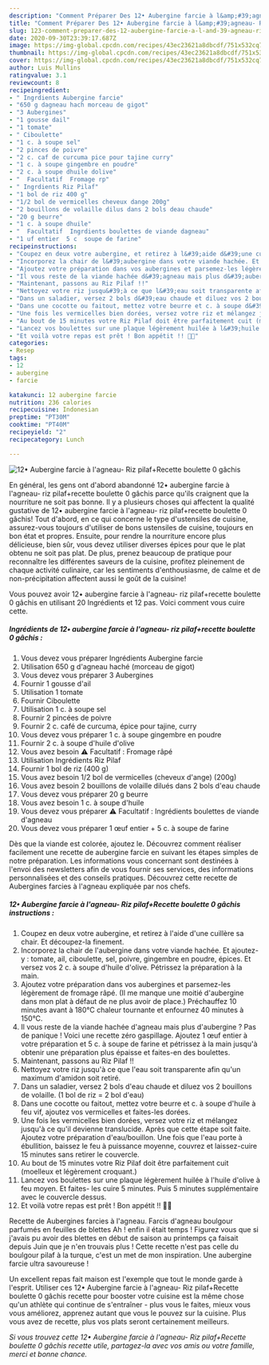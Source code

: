 ```yaml
---
description: "Comment Préparer Des 12• Aubergine farcie à l&amp;#39;agneau- Riz pilaf+Recette boulette 0 gâchis"
title: "Comment Préparer Des 12• Aubergine farcie à l&amp;#39;agneau- Riz pilaf+Recette boulette 0 gâchis"
slug: 123-comment-preparer-des-12-aubergine-farcie-a-l-and-39-agneau-riz-pilafrecette-boulette-0-gachis
date: 2020-09-30T23:39:17.687Z
image: https://img-global.cpcdn.com/recipes/43ec23621a8dbcdf/751x532cq70/12•-aubergine-farcie-a-lagneau-riz-pilafrecette-boulette-0-gachis-photo-principale-de-la-recette.jpg
thumbnail: https://img-global.cpcdn.com/recipes/43ec23621a8dbcdf/751x532cq70/12•-aubergine-farcie-a-lagneau-riz-pilafrecette-boulette-0-gachis-photo-principale-de-la-recette.jpg
cover: https://img-global.cpcdn.com/recipes/43ec23621a8dbcdf/751x532cq70/12•-aubergine-farcie-a-lagneau-riz-pilafrecette-boulette-0-gachis-photo-principale-de-la-recette.jpg
author: Luis Mullins
ratingvalue: 3.1
reviewcount: 8
recipeingredient:
- " Ingrdients Aubergine farcie"
- "650 g dagneau hach morceau de gigot"
- "3 Aubergines"
- "1 gousse dail"
- "1 tomate"
- " Ciboulette"
- "1 c. à soupe sel"
- "2 pinces de poivre"
- "2 c. caf de curcuma pice pour tajine curry"
- "1 c. à soupe gingembre en poudre"
- "2 c. à soupe dhuile dolive"
- "  Facultatif  Fromage rp"
- " Ingrdients Riz Pilaf"
- "1 bol de riz 400 g"
- "1/2 bol de vermicelles cheveux dange 200g"
- "2 bouillons de volaille dilus dans 2 bols deau chaude"
- "20 g beurre"
- "1 c. à soupe dhuile"
- "  Facultatif  Ingrdients boulettes de viande dagneau"
- "1 uf entier  5 c  soupe de farine"
recipeinstructions:
- "Coupez en deux votre aubergine, et retirez à l&#39;aide d&#39;une cuillère sa chair. Et découpez-la finement."
- "Incorporez la chair de l&#39;aubergine dans votre viande hachée. Et ajoutez-y : tomate, ail, ciboulette, sel, poivre, gingembre en poudre, épices. Et versez vos 2 c. à soupe d&#39;huile d&#39;olive. Pétrissez la préparation à la main."
- "Ajoutez votre préparation dans vos aubergines et parsemez-les légèrement de fromage râpé. (Il me manque une moitié d&#39;aubergine dans mon plat à défaut de ne plus avoir de place.) Préchauffez 10 minutes avant à 180°C chaleur tournante et enfournez 40 minutes à 150°C."
- "Il vous reste de la viande hachée d&#39;agneau mais plus d&#39;aubergine ? Pas de panique ! Voici une recette zéro gaspillage. Ajoutez 1 œuf entier à votre préparation et 5 c. à soupe de farine et pétrissez à la main jusqu&#39;à obtenir une préparation plus épaisse et faites-en des boulettes."
- "Maintenant, passons au Riz Pilaf !!"
- "Nettoyez votre riz jusqu&#39;à ce que l&#39;eau soit transparente afin qu&#39;un maximum d&#39;amidon soit retiré."
- "Dans un saladier, versez 2 bols d&#39;eau chaude et diluez vos 2 bouillons de volaille. (1 bol de riz = 2 bol d&#39;eau)"
- "Dans une cocotte ou faitout, mettez votre beurre et c. à soupe d&#39;huile à feu vif, ajoutez vos vermicelles et faites-les dorées."
- "Une fois les vermicelles bien dorées, versez votre riz et mélangez jusqu&#39;à ce qu&#39;il devienne translucide. Après que cette étape soit faite. Ajoutez votre préparation d&#39;eau/bouillon. Une fois que l&#39;eau porte à ébullition, baissez le feu à puissance moyenne, couvrez et laissez-cuire 15 minutes sans retirer le couvercle."
- "Au bout de 15 minutes votre Riz Pilaf doit être parfaitement cuit (moelleux et légèrement croquant.)"
- "Lancez vos boulettes sur une plaque légèrement huilée à l&#39;huile d&#39;olive à feu moyen. Et faites- les cuire 5 minutes. Puis 5 minutes supplémentaire avec le couvercle dessus."
- "Et voilà votre repas est prêt ! Bon appétit !! 👍🏼"
categories:
- Resep
tags:
- 12
- aubergine
- farcie

katakunci: 12 aubergine farcie 
nutrition: 236 calories
recipecuisine: Indonesian
preptime: "PT30M"
cooktime: "PT40M"
recipeyield: "2"
recipecategory: Lunch

---
```



![12• Aubergine farcie à l&#39;agneau- Riz pilaf+Recette boulette 0 gâchis](https://img-global.cpcdn.com/recipes/43ec23621a8dbcdf/751x532cq70/12•-aubergine-farcie-a-lagneau-riz-pilafrecette-boulette-0-gachis-photo-principale-de-la-recette.jpg)

En général, les gens ont d'abord abandonné 12• aubergine farcie à l&#39;agneau- riz pilaf+recette boulette 0 gâchis parce qu'ils craignent que la nourriture ne soit pas bonne. Il y a plusieurs choses qui affectent la qualité gustative de 12• aubergine farcie à l&#39;agneau- riz pilaf+recette boulette 0 gâchis! Tout d'abord, en ce qui concerne le type d'ustensiles de cuisine, assurez-vous toujours d'utiliser de bons ustensiles de cuisine, toujours en bon état et propres. Ensuite, pour rendre la nourriture encore plus délicieuse, bien sûr, vous devez utiliser diverses épices pour que le plat obtenu ne soit pas plat. De plus, prenez beaucoup de pratique pour reconnaître les différentes saveurs de la cuisine, profitez pleinement de chaque activité culinaire, car les sentiments d'enthousiasme, de calme et de non-précipitation affectent aussi le goût de la cuisine!

<!--inarticleads1-->

Vous pouvez avoir 12• aubergine farcie à l&#39;agneau- riz pilaf+recette boulette 0 gâchis en utilisant 20 Ingrédients et 12 pas. Voici comment vous cuire cette.

##### Ingrédients de 12• aubergine farcie à l&#39;agneau- riz pilaf+recette boulette 0 gâchis :

1. Vous devez vous préparer  Ingrédients Aubergine farcie
1. Utilisation 650 g d&#39;agneau haché (morceau de gigot)
1. Vous devez vous préparer 3 Aubergines
1. Fournir 1 gousse d&#39;ail
1. Utilisation 1 tomate
1. Fournir  Ciboulette
1. Utilisation 1 c. à soupe sel
1. Fournir 2 pincées de poivre
1. Fournir 2 c. café de curcuma, épice pour tajine, curry
1. Vous devez vous préparer 1 c. à soupe gingembre en poudre
1. Fournir 2 c. à soupe d&#39;huile d&#39;olive
1. Vous avez besoin  ⚠️ Facultatif : Fromage râpé
1. Utilisation  Ingrédients Riz Pilaf
1. Fournir 1 bol de riz (400 g)
1. Vous avez besoin 1/2 bol de vermicelles (cheveux d&#39;ange) (200g)
1. Vous avez besoin 2 bouillons de volaille dilués dans 2 bols d&#39;eau chaude
1. Vous devez vous préparer 20 g beurre
1. Vous avez besoin 1 c. à soupe d&#39;huile
1. Vous devez vous préparer  ⚠️ Facultatif : Ingrédients boulettes de viande d&#39;agneau
1. Vous devez vous préparer 1 œuf entier + 5 c. à soupe de farine


Dès que la viande est colorée, ajoutez le. Découvrez comment réaliser facilement une recette de aubergine farcie en suivant les étapes simples de notre préparation. Les informations vous concernant sont destinées à l&#39;envoi des newsletters afin de vous fournir ses services, des informations personnalisées et des conseils pratiques. Découvrez cette recette de Aubergines farcies à l&#39;agneau expliquée par nos chefs. 

<!--inarticleads2-->

##### 12• Aubergine farcie à l&#39;agneau- Riz pilaf+Recette boulette 0 gâchis instructions :

1. Coupez en deux votre aubergine, et retirez à l&#39;aide d&#39;une cuillère sa chair. Et découpez-la finement.
1. Incorporez la chair de l&#39;aubergine dans votre viande hachée. Et ajoutez-y : tomate, ail, ciboulette, sel, poivre, gingembre en poudre, épices. Et versez vos 2 c. à soupe d&#39;huile d&#39;olive. Pétrissez la préparation à la main.
1. Ajoutez votre préparation dans vos aubergines et parsemez-les légèrement de fromage râpé. (Il me manque une moitié d&#39;aubergine dans mon plat à défaut de ne plus avoir de place.) Préchauffez 10 minutes avant à 180°C chaleur tournante et enfournez 40 minutes à 150°C.
1. Il vous reste de la viande hachée d&#39;agneau mais plus d&#39;aubergine ? Pas de panique ! Voici une recette zéro gaspillage. Ajoutez 1 œuf entier à votre préparation et 5 c. à soupe de farine et pétrissez à la main jusqu&#39;à obtenir une préparation plus épaisse et faites-en des boulettes.
1. Maintenant, passons au Riz Pilaf !!
1. Nettoyez votre riz jusqu&#39;à ce que l&#39;eau soit transparente afin qu&#39;un maximum d&#39;amidon soit retiré.
1. Dans un saladier, versez 2 bols d&#39;eau chaude et diluez vos 2 bouillons de volaille. (1 bol de riz = 2 bol d&#39;eau)
1. Dans une cocotte ou faitout, mettez votre beurre et c. à soupe d&#39;huile à feu vif, ajoutez vos vermicelles et faites-les dorées.
1. Une fois les vermicelles bien dorées, versez votre riz et mélangez jusqu&#39;à ce qu&#39;il devienne translucide. Après que cette étape soit faite. Ajoutez votre préparation d&#39;eau/bouillon. Une fois que l&#39;eau porte à ébullition, baissez le feu à puissance moyenne, couvrez et laissez-cuire 15 minutes sans retirer le couvercle.
1. Au bout de 15 minutes votre Riz Pilaf doit être parfaitement cuit (moelleux et légèrement croquant.)
1. Lancez vos boulettes sur une plaque légèrement huilée à l&#39;huile d&#39;olive à feu moyen. Et faites- les cuire 5 minutes. Puis 5 minutes supplémentaire avec le couvercle dessus.
1. Et voilà votre repas est prêt ! Bon appétit !! 👍🏼


Recette de Aubergines farcies à l&#39;agneau. Farcis d&#39;agneau boulgour parfumés en feuilles de blettes Ah ! enfin il était temps ! Figurez vous que si j&#39;avais pu avoir des blettes en début de saison au printemps ça faisait depuis Juin que je n&#39;en trouvais plus ! Cette recette n&#39;est pas celle du boulgour pilaf à la turque, c&#39;est un met de mon inspiration. Une aubergine farcie ultra savoureuse ! 

<!--inarticleads1-->

<p>
Un excellent repas fait maison est l'exemple que tout le monde garde à l'esprit. Utiliser ces 12• Aubergine farcie à l&#39;agneau- Riz pilaf+Recette boulette 0 gâchis recette pour booster votre cuisine est la même chose qu'un athlète qui continue de s'entraîner - plus vous le faites, mieux vous vous améliorez, apprenez autant que vous le pouvez sur la cuisine. Plus vous avez de recette, plus vos plats seront certainement meilleurs.
</p>

<p>
<i>Si vous trouvez cette 12• Aubergine farcie à l&#39;agneau- Riz pilaf+Recette boulette 0 gâchis recette utile, partagez-la avec vos amis ou votre famille, merci et bonne chance.</i>
</p>
